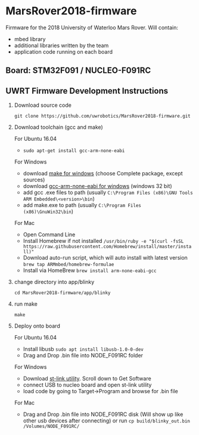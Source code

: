 # MarsRover2018-firmware

Firmware for the 2018 University of Waterloo Mars Rover. Will contain:
- mbed library
- additional libraries written by the team
- application code running on each board

## Board: STM32F091 / NUCLEO-F091RC

## UWRT Firmware Development Instructions

1. Download source code 
    
    `git clone https://github.com/uwrobotics/MarsRover2018-firmware.git`

2. Download toolchain (gcc and make)
   
   For Ubuntu 16.04
    - `sudo apt-get install gcc-arm-none-eabi`
		
	For Windows
    - download [make for windows](http://gnuwin32.sourceforge.net/packages/make.htm) (choose Complete package, except sources)
    - download [gcc-arm-none-eabi for windows](https://developer.arm.com/open-source/gnu-toolchain/gnu-rm/downloads) (windows 32 bit)
    - add gcc .exe files to path (usually `C:\Program Files (x86)\GNU Tools ARM Embedded\<version>\bin`)
    - add make.exe to path (usually `C:\Program Files (x86)\GnuWin32\bin`)
	
	For Mac
    - Open Command Line
    - Install Homebrew if not installed 
    	`/usr/bin/ruby -e "$(curl -fsSL https://raw.githubusercontent.com/Homebrew/install/master/install)"`
    - Download auto-run script, which will auto install <arm-none-eabi-gcc> with latest version
    	`brew tap ARMmbed/homebrew-formulae`
    - Install <arm-none-eabi-gcc> via HomeBrew
    	`brew install arm-none-eabi-gcc`
	
3. change directory into app/blinky

    `cd MarsRover2018-firmware/app/blinky`
4. run make

    `make`
5. Deploy onto board

	For Ubuntu 16.04
		
    - Install libusb `sudo apt install libusb-1.0-0-dev`
    - Drag and Drop .bin file into NODE_F091RC folder
	
	For Windows
    
    - Download [st-link utility](http://www.st.com/content/st_com/en/products/development-tools/software-development-tools/stm32-software-development-tools/stm32-programmers/stsw-link004.html). Scroll down to Get Software
    - connect USB to nucleo board and open st-link utility
    - load code by going to Target->Program and browse for .bin file
	
	For Mac
    - Drag and Drop .bin file into NODE_F091RC disk (Will show up like other usb devices after connecting) or run `cp build/blinky_out.bin /Volumes/NODE_F091RC/`
